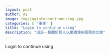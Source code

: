 ```yaml
---
layout: post
author: AI
image: img/Logintocontinueusing.jpg
categories: [ '軍事' ]
title: "Login to continue using"
description: "這是一篇關於登入以繼續使用服務的文章"
---
```

Login to continue using